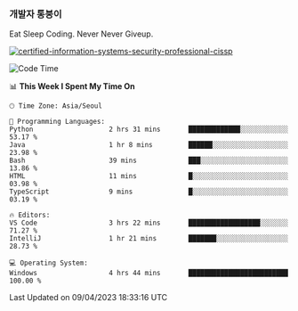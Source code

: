 ### 개발자 통붕이
Eat Sleep Coding.
Never Never Giveup.

[![certified-information-systems-security-professional-cissp](https://user-images.githubusercontent.com/44606727/157613689-acd84ec6-5f8f-4e79-89d9-a8d51f033634.png)](https://www.credly.com/badges/f394a010-85a0-450b-9136-8043af01d71c/public_url)

<!--START_SECTION:waka-->
![Code Time](http://img.shields.io/badge/Code%20Time-1%2C505%20hrs%2017%20mins-blue)

📊 **This Week I Spent My Time On** 

```text
🕑︎ Time Zone: Asia/Seoul

💬 Programming Languages: 
Python                   2 hrs 31 mins       █████████████░░░░░░░░░░░░   53.17 % 
Java                     1 hr 8 mins         ██████░░░░░░░░░░░░░░░░░░░   23.98 % 
Bash                     39 mins             ███░░░░░░░░░░░░░░░░░░░░░░   13.86 % 
HTML                     11 mins             █░░░░░░░░░░░░░░░░░░░░░░░░   03.98 % 
TypeScript               9 mins              █░░░░░░░░░░░░░░░░░░░░░░░░   03.19 % 

🔥 Editors: 
VS Code                  3 hrs 22 mins       ██████████████████░░░░░░░   71.27 % 
IntelliJ                 1 hr 21 mins        ███████░░░░░░░░░░░░░░░░░░   28.73 % 

💻 Operating System: 
Windows                  4 hrs 44 mins       █████████████████████████   100.00 % 
```


 Last Updated on 09/04/2023 18:33:16 UTC
<!--END_SECTION:waka-->
